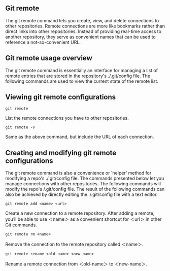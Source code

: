 ## Git remote

The git remote command lets you create, view, and delete connections to other repositories. Remote connections are more like bookmarks rather than direct links into other repositories. Instead of providing real-time access to another repository, they serve as convenient names that can be used to reference a not-so-convenient URL.

## Git remote usage overview

The git remote command is essentially an interface for managing a list of remote entries that are stored in the repository's ./.git/config file. The following commands are used to view the current state of the remote list.
## Viewing git remote configurations 

`git remote`

List the remote connections you have to other repositories.

`git remote -v`

Same as the above command, but include the URL of each connection.

## Creating and modifying git remote configurations

The git remote command is also a convenience or 'helper' method for modifying a repo's ./.git/config file. The commands presented below let you manage connections with other repositories. The following commands will modify the repo's /.git/config file. The result of the following commands can also be achieved by directly editing the ./.git/config file with a text editor.

`git remote add <name> <url>`

Create a new connection to a remote repository. After adding a remote, you’ll be able to use ＜name＞ as a convenient shortcut for ＜url＞ in other Git commands.

`git remote rm <name>`

Remove the connection to the remote repository called ＜name＞.

`git remote rename <old-name> <new-name>`

Rename a remote connection from ＜old-name＞ to ＜new-name＞.